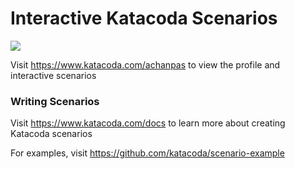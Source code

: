 # Interactive Katacoda Scenarios

[![](http://shields.katacoda.com/katacoda/achanpas/count.svg)](https://www.katacoda.com/achanpas "Get your profile on Katacoda.com")

Visit https://www.katacoda.com/achanpas to view the profile and interactive scenarios

### Writing Scenarios
Visit https://www.katacoda.com/docs to learn more about creating Katacoda scenarios

For examples, visit https://github.com/katacoda/scenario-example
